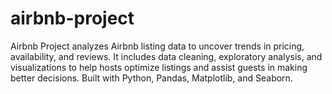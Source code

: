 # airbnb-project
Airbnb Project analyzes Airbnb listing data to uncover trends in pricing, availability, and reviews. It includes data cleaning, exploratory analysis, and visualizations to help hosts optimize listings and assist guests in making better decisions. Built with Python, Pandas, Matplotlib, and Seaborn.

